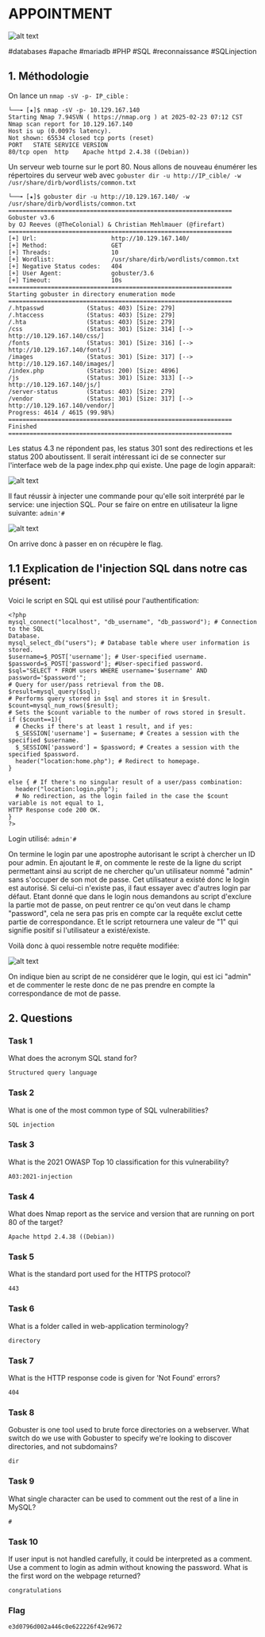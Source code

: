 
# APPOINTMENT

![alt text](image.png)

#databases #apache #mariadb #PHP #SQL #reconnaissance #SQLinjection

## 1. Méthodologie

On lance un `nmap -sV -p- IP_cible` :

```
└──╼ [★]$ nmap -sV -p- 10.129.167.140
Starting Nmap 7.94SVN ( https://nmap.org ) at 2025-02-23 07:12 CST
Nmap scan report for 10.129.167.140
Host is up (0.0097s latency).
Not shown: 65534 closed tcp ports (reset)
PORT   STATE SERVICE VERSION
80/tcp open  http    Apache httpd 2.4.38 ((Debian))
```

Un serveur web tourne sur le port 80. Nous allons de nouveau énumérer les répertoires du serveur web avec `gobuster dir -u http://IP_cible/ -w /usr/share/dirb/wordlists/common.txt` 

```
└──╼ [★]$ gobuster dir -u http://10.129.167.140/ -w /usr/share/dirb/wordlists/common.txt
===============================================================
Gobuster v3.6
by OJ Reeves (@TheColonial) & Christian Mehlmauer (@firefart)
===============================================================
[+] Url:                     http://10.129.167.140/
[+] Method:                  GET
[+] Threads:                 10
[+] Wordlist:                /usr/share/dirb/wordlists/common.txt
[+] Negative Status codes:   404
[+] User Agent:              gobuster/3.6
[+] Timeout:                 10s
===============================================================
Starting gobuster in directory enumeration mode
===============================================================
/.htpasswd            (Status: 403) [Size: 279]
/.htaccess            (Status: 403) [Size: 279]
/.hta                 (Status: 403) [Size: 279]
/css                  (Status: 301) [Size: 314] [--> http://10.129.167.140/css/]
/fonts                (Status: 301) [Size: 316] [--> http://10.129.167.140/fonts/]
/images               (Status: 301) [Size: 317] [--> http://10.129.167.140/images/]
/index.php            (Status: 200) [Size: 4896]
/js                   (Status: 301) [Size: 313] [--> http://10.129.167.140/js/]
/server-status        (Status: 403) [Size: 279]
/vendor               (Status: 301) [Size: 317] [--> http://10.129.167.140/vendor/]
Progress: 4614 / 4615 (99.98%)
===============================================================
Finished
===============================================================
```
Les status 4.3 ne répondent pas, les status 301 sont des redirections et les status 200 aboutissent. Il serait intéressant ici de se connecter sur l'interface web de la page index.php qui existe. Une page de login apparait:

![alt text](image-1.png)

Il faut réussir à injecter une commande pour qu'elle soit interprété par le service: une injection SQL. Pour se faire on entre en utilisateur la ligne suivante: `admin'#`

![alt text](image-2.png)

On arrive donc à passer en on récupère le flag.

## 1.1 Explication de l'injection SQL dans notre cas présent:

Voici le script en SQL qui est utilisé pour l'authentification:

```
<?php
mysql_connect("localhost", "db_username", "db_password"); # Connection to the SQL 
Database.
mysql_select_db("users"); # Database table where user information is stored.
$username=$_POST['username']; # User-specified username.
$password=$_POST['password']; #User-specified password.
$sql="SELECT * FROM users WHERE username='$username' AND password='$password'"; 
# Query for user/pass retrieval from the DB.
$result=mysql_query($sql);
# Performs query stored in $sql and stores it in $result.
$count=mysql_num_rows($result);
# Sets the $count variable to the number of rows stored in $result.
if ($count==1){
  # Checks if there's at least 1 result, and if yes:
  $_SESSION['username'] = $username; # Creates a session with the specified $username.
  $_SESSION['password'] = $password; # Creates a session with the specified $password.
  header("location:home.php"); # Redirect to homepage.
}

else { # If there's no singular result of a user/pass combination:
  header("location:login.php");
  # No redirection, as the login failed in the case the $count variable is not equal to 1, 
HTTP Response code 200 OK.
}
?>
```
Login utilisé: `admin'#`

On termine le login par une apostrophe autorisant le script à chercher un ID pour admin. En ajoutant le #, on commente le reste de la ligne du script permettant ainsi au script de ne chercher qu'un utilisateur nommé "admin" sans s'occuper de son mot de passe. Cet utilisateur a existé donc le login est autorisé. Si celui-ci n'existe pas, il faut essayer avec d'autres login par défaut. Etant donné que dans le login nous demandons au script d'exclure la partie mot de passe, on peut rentrer ce qu'on veut dans le champ "password", cela ne sera pas pris en compte car la requête exclut cette partie de correspondance. Et le script retournera une valeur de "1" qui signifie positif si l'utilisateur a existé/existe.

Voilà donc à quoi ressemble notre requête modifiée:

![alt text](image-3.png)

On indique bien au script de ne considérer que le login, qui est ici "admin" et de commenter le reste donc de ne pas prendre en compte la correspondance de mot de passe.


## 2. Questions

### Task 1

What does the acronym SQL stand for?

```
Structured query language
```

### Task 2

What is one of the most common type of SQL vulnerabilities?

```
SQL injection
```

### Task 3

What is the 2021 OWASP Top 10 classification for this vulnerability?

```
A03:2021-injection
```

### Task 4

What does Nmap report as the service and version that are running on port 80 of the target?

```
Apache httpd 2.4.38 ((Debian))
```

### Task 5

What is the standard port used for the HTTPS protocol?

```
443
```

### Task 6

What is a folder called in web-application terminology?

```
directory
```

### Task 7

What is the HTTP response code is given for 'Not Found' errors?

```
404
```

### Task 8

Gobuster is one tool used to brute force directories on a webserver. What switch do we use with Gobuster to specify we're looking to discover directories, and not subdomains?

```
dir
```

### Task 9

What single character can be used to comment out the rest of a line in MySQL?

```
#
```

### Task 10

If user input is not handled carefully, it could be interpreted as a comment. Use a comment to login as admin without knowing the password. What is the first word on the webpage returned?

```
congratulations
```

### Flag

```
e3d0796d002a446c0e622226f42e9672
```
